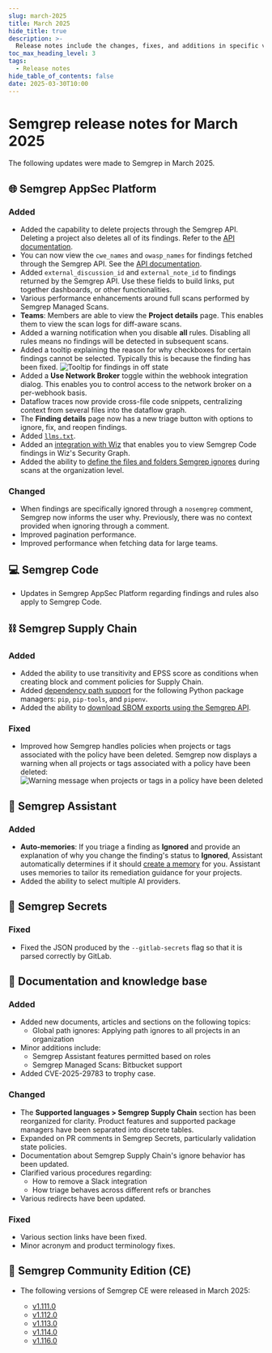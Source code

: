 ```yaml
---
slug: march-2025
title: March 2025
hide_title: true
description: >-
  Release notes include the changes, fixes, and additions in specific versions of Semgrep.
toc_max_heading_level: 3
tags:
  - Release notes
hide_table_of_contents: false
date: 2025-03-30T10:00
---
```


# Semgrep release notes for March 2025

<!-- Remember to update latest endpoint -->
<!-- Remember to update index page -->

The following updates were made to Semgrep in March 2025.

## 🌐 Semgrep AppSec Platform

### Added

- Added the capability to delete projects through the Semgrep API. Deleting a project also deletes all of its findings. Refer to the [<i class="fas fa-external-link fa-xs"></i> API documentation](https://semgrep.dev/api/v1/docs/#tag/Project/operation/semgrep_app.saas.handlers.repository.openapi_delete_project).
- You can now view the `cwe_names` and `owasp_names` for findings fetched through the Semgrep API. See the [<i class="fas fa-external-link fa-xs"></i> API documentation](https://semgrep.dev/api/v1/docs/#tag/Finding/operation/semgrep_app.core_exp.findings.handlers.issue.openapi_list_recent_issues).
- Added `external_discussion_id` and `external_note_id` to findings returned by the Semgrep API. Use these fields to build links, put together dashboards, or other functionalities.
- Various performance enhancements around full scans performed by Semgrep Managed Scans.
- **Teams**: Members are able to view the **Project details** page. This enables them to view the scan logs for diff-aware scans. <!-- FS1564 -->
- Added a warning notification when you disable **all** rules. Disabling all rules means no findings will be detected in subsequent scans. <!-- This is true for Code and Secrets, so broadly including it in AppSec Platform -->
- Added a tooltip explaining the reason for why checkboxes for certain findings cannot be selected. Typically this is because the finding has been fixed.
![Tooltip for findings in off state](/img/tooltip-disabled-finding.png#sm-width)
- Added a **Use Network Broker** toggle <i class="fa-solid fa-toggle-large-on"></i> within the webhook integration dialog. This enables you to control access to the network broker on a per-webhook basis.
- Dataflow traces now provide cross-file code snippets, centralizing context from several files into the dataflow graph. <!-- SEC-1534 -->
- The **Finding details** page now has a new triage button with options to ignore, fix, and reopen findings.
- Added [<i class="fas fa-external-link fa-xs"></i> `llms.txt`](https://semgrep.dev/llms.txt).
- Added an [integration with Wiz](/semgrep-appsec-platform/wiz) that enables you to view Semgrep Code findings in Wiz's Security Graph.
- Added the ability to [define the files and folders Semgrep ignores](/ignoring-files-folders-code#define-files-and-folders-for-all-projects-of-an-organization) during scans at the organization level.

### Changed

- When findings are specifically ignored through a `nosemgrep` comment, Semgrep now informs the user why. Previously, there was no context provided when ignoring through a comment.  <!-- SEC2877 -->
- Improved pagination performance.
- Improved performance when fetching data for large teams.

## 💻 Semgrep Code

- Updates in Semgrep AppSec Platform regarding findings and rules also apply to Semgrep Code.

## ⛓️ Semgrep Supply Chain

### Added

- Added the ability to use transitivity and EPSS score as conditions when creating block and comment policies for Supply Chain.
- Added [dependency path support](/semgrep-supply-chain/dependency-search#dependency-paths-beta) for the following Python package managers: `pip`, `pip-tools`, and `pipenv`.
- Added the ability to [download SBOM exports using the Semgrep API](https://semgrep.dev/api/v1/ui/#/Beta/semgrep_app.products.sca.handlers.sbom.openapi_create_sbom_export).

### Fixed

- Improved how Semgrep handles policies when projects or tags associated with the policy have been deleted. Semgrep now displays a warning when all projects or tags associated with a policy have been deleted:
![Warning message when projects or tags in a policy have been deleted](/img/policy-zero-project-state.png)

## 🤖 Semgrep Assistant 

### Added

- **Auto-memories**: If you triage a finding as **Ignored** and provide an explanation of why you change the finding's status to **Ignored**, Assistant automatically determines if it should [create a memory](/semgrep-assistant/customize#add-memory-during-triage) for you. Assistant uses memories to tailor its remediation guidance for your projects.
- Added the ability to select multiple AI providers.

## 🔐 Semgrep Secrets

### Fixed

- Fixed the JSON produced by the `--gitlab-secrets` flag so that it is parsed correctly by GitLab.

## 📝 Documentation and knowledge base

### Added
- Added new documents, articles and sections on the following topics:
  - Global path ignores: Applying path ignores to all projects in an organization
- Minor additions include:
  - Semgrep Assistant features permitted based on roles
  - Semgrep Managed Scans: Bitbucket support
- Added CVE-2025-29783 to trophy case.

### Changed

- The **Supported languages > Semgrep Supply Chain** section has been reorganized for clarity. Product features and supported package managers have been separated into discrete tables.
- Expanded on PR comments in Semgrep Secrets, particularly validation state policies.
- Documentation about Semgrep Supply Chain's ignore behavior has been updated.
- Clarified various procedures regarding:
  - How to remove a Slack integration
  - How triage behaves across different refs or branches
- Various redirects have been updated.

### Fixed

- Various section links have been fixed.
- Minor acronym and product terminology fixes.

## 🔧 Semgrep Community Edition (CE)

* The following versions of Semgrep CE were released in March 2025:

  * [<i class="fas fa-external-link fa-xs"></i>v1.111.0](https://github.com/semgrep/semgrep/releases/tag/v1.111.0)
  * [<i class="fas fa-external-link fa-xs"></i>v1.112.0](https://github.com/semgrep/semgrep/releases/tag/v1.112.0)
  * [<i class="fas fa-external-link fa-xs"></i>v1.113.0](https://github.com/semgrep/semgrep/releases/tag/v1.113.0)
  * [<i class="fas fa-external-link fa-xs"></i>v1.114.0](https://github.com/semgrep/semgrep/releases/tag/v1.114.0)
  * [<i class="fas fa-external-link fa-xs"></i>v1.116.0](https://github.com/semgrep/semgrep/releases/tag/v1.116.0)
